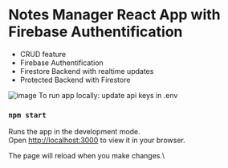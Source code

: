 # Notes Manager React App with Firebase Authentification

- CRUD feature
- Firebase Authentification
- Firestore Backend with realtime updates
- Protected Backend with Firestore

![image](https://github.com/favio102/notes-manager-react/assets/93895982/153533da-a221-4e16-828f-0777468fa9fc)
To run app locally:
update api keys in .env
### `npm start`

Runs the app in the development mode.\
Open [http://localhost:3000](http://localhost:3000) to view it in your browser.

The page will reload when you make changes.\

<!-- install fake BE json-server -->
<!-- https://www.npmjs.com/package/json-server -->
<!-- npm install -g json-server -->
<!-- install thunder client extension VSCD to handle api -->
 <!-- npm run dev-server      -->
 <!-- avatar creator -->
 <!-- https://api.dicebear.com/5.x/bottts/svg?seed=234 -->
<!-- firebase documentation
protect firestore backend
https://firebase.google.com/docs/rules/basics  allow read, write: if request.auth != null;-->
<!-- remove strict mode because useEffect is runnig twice -->
